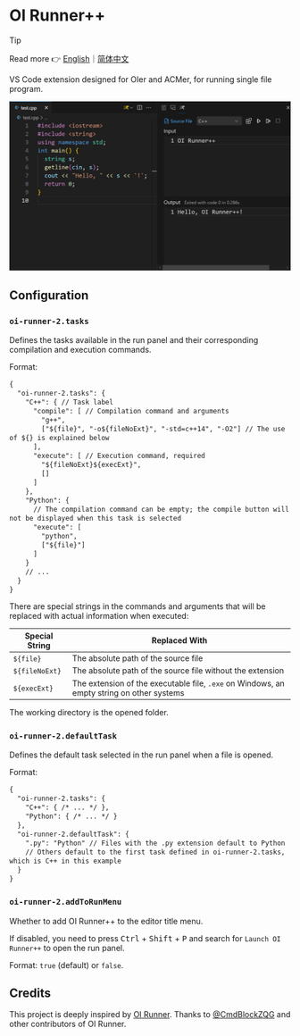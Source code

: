 # OI Runner++

> [!TIP]
>
> Read more 👉 [English](https://oi-runner-2.by-ts.top/en/)｜[简体中文](https://oi-runner-2.by-ts.top/zh-cn/)

VS Code extension designed for OIer and ACMer, for running single file program.

![](./docs/public/assets/guide/preview.png)

## Configuration

<!-- #region config -->

### `oi-runner-2.tasks`

Defines the tasks available in the run panel and their corresponding compilation and execution commands.

Format:

```jsonc
{
  "oi-runner-2.tasks": {
    "C++": { // Task label
      "compile": [ // Compilation command and arguments
        "g++",
        ["${file}", "-o${fileNoExt}", "-std=c++14", "-O2"] // The use of ${} is explained below
      ],
      "execute": [ // Execution command, required
        "${fileNoExt}${execExt}",
        []
      ]
    },
    "Python": {
      // The compilation command can be empty; the compile button will not be displayed when this task is selected
      "execute": [
        "python",
        ["${file}"]
      ]
    }
    // ...
  }
}
```

There are special strings in the commands and arguments that will be replaced with actual information when executed:

| Special String | Replaced With |
| --- | --- |
| `${file}` | The absolute path of the source file |
| `${fileNoExt}` | The absolute path of the source file without the extension |
| `${execExt}` | The extension of the executable file, `.exe` on Windows, an empty string on other systems |

The working directory is the opened folder.

### `oi-runner-2.defaultTask`

Defines the default task selected in the run panel when a file is opened.

Format:

```jsonc
{
  "oi-runner-2.tasks": {
    "C++": { /* ... */ },
    "Python": { /* ... */ }
  },
  "oi-runner-2.defaultTask": {
    ".py": "Python" // Files with the .py extension default to Python
    // Others default to the first task defined in oi-runner-2.tasks, which is C++ in this example
  }
}
```

### `oi-runner-2.addToRunMenu`

Whether to add OI Runner++ to the editor title menu.

If disabled, you need to press <kbd>Ctrl</kbd> + <kbd>Shift</kbd> + <kbd>P</kbd> and search for `Launch OI Runner++` to open the run panel.

Format: `true` (default) or `false`.

<!-- #endregion config -->

## Credits

This project is deeply inspired by [OI Runner](https://github.com/CmdBlockZQG/oi-runner). Thanks to [@CmdBlockZQG](https://github.com/CmdBlockZQG) and other contributors of OI Runner.
